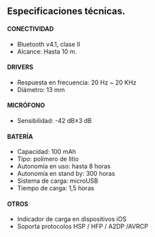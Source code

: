 ## Especificaciones técnicas.

#### CONECTIVIDAD
- Bluetooth v4.1, clase II
- Alcance: Hasta 10 m.
 
#### DRIVERS
- Respuesta en frecuencia: 20  Hz ~ 20 KHz
- Diámetro: 13 mm

#### MICRÓFONO
- Sensibilidad: -42 dB±3 dB

#### BATERÍA
- Capacidad: 100 mAh
- Tipo: polímero de litio
- Autonomía en uso: hasta 8 horas
- Autonomía en stand by: 300 horas
- Sistema de carga: microUSB
- Tiempo de carga: 1,5 horas

#### OTROS
- Indicador de carga en dispositivos iOS
- Soporta protocolos HSP / HFP / A2DP /AVRCP 
